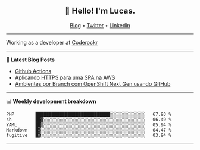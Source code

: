 <h2 align="center">👋 Hello! I'm Lucas.</h2>
<p align="center">
  <a href="https://www.lucassabreu.net.br/">Blog</a> •
  <a href="https://twitter.com/lucassabreu">Twitter</a> •
  <a href="https://www.linkedin.com/in/lucassantosabreu/">Linkedin</a>
</p>

---

Working as a developer at [Coderockr](https://github.com/Coderockr)

---

**📝 Latest Blog Posts**

<!-- BLOG-POST-LIST:START -->
- [Github Actions](https://www.lucassabreu.net.br/post/github-actions/)
- [Aplicando HTTPS para uma SPA na AWS](https://www.lucassabreu.net.br/post/aplicando-https-para-uma-spa-na-aws/)
- [Ambientes por Branch com OpenShift Next Gen usando GitHub](https://www.lucassabreu.net.br/post/ambientes-por-branch-com-openshift-next-gen-usando-github/)
<!-- BLOG-POST-LIST:END -->

---

📊 **Weekly development breakdown**
<!--START_SECTION:waka-->
```text
PHP        ████████████████████████████░░░░░░░░░░░░░   67.93 % 
sh         ██▓░░░░░░░░░░░░░░░░░░░░░░░░░░░░░░░░░░░░░░   06.49 % 
YAML       ██▒░░░░░░░░░░░░░░░░░░░░░░░░░░░░░░░░░░░░░░   05.94 % 
Markdown   █▓░░░░░░░░░░░░░░░░░░░░░░░░░░░░░░░░░░░░░░░   04.47 % 
fugitive   █▓░░░░░░░░░░░░░░░░░░░░░░░░░░░░░░░░░░░░░░░   03.94 % 
```
<!--END_SECTION:waka-->

---
